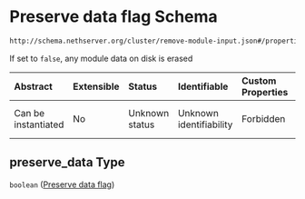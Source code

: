 # Preserve data flag Schema

```txt
http://schema.nethserver.org/cluster/remove-module-input.json#/properties/preserve_data
```

If set to `false`, any module data on disk is erased

| Abstract            | Extensible | Status         | Identifiable            | Custom Properties | Additional Properties | Access Restrictions | Defined In                                                                           |
| :------------------ | :--------- | :------------- | :---------------------- | :---------------- | :-------------------- | :------------------ | :----------------------------------------------------------------------------------- |
| Can be instantiated | No         | Unknown status | Unknown identifiability | Forbidden         | Allowed               | none                | [remove-module-input.json*](cluster/remove-module-input.json "open original schema") |

## preserve_data Type

`boolean` ([Preserve data flag](remove-module-input-1-properties-preserve-data-flag.md))
